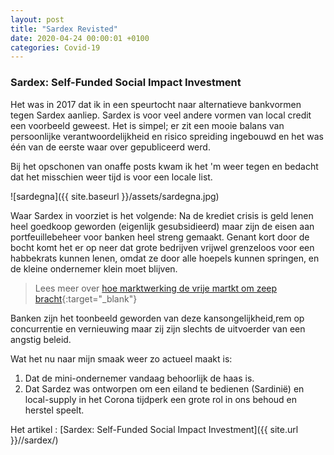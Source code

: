 ```yaml
---
layout: post
title: "Sardex Revisted"
date: 2020-04-24 00:00:01 +0100
categories: Covid-19
---
```


### Sardex: Self-Funded Social Impact Investment

Het was in 2017 dat ik in een speurtocht naar alternatieve bankvormen tegen Sardex aanliep. Sardex is voor veel andere vormen van local credit een voorbeeld geweest. Het is simpel; er zit een mooie balans van persoonlijke verantwoordelijkheid en risico spreiding ingebouwd en het was één van de eerste waar over gepubliceerd werd.

Bij het opschonen van onaffe posts kwam ik het 'm weer tegen en bedacht dat het misschien weer tijd is voor een locale list.

![sardegna]({{ site.baseurl }}/assets/sardegna.jpg)

Waar Sardex in voorziet is het volgende: Na de krediet crisis is geld lenen heel goedkoop geworden (eigenlijk gesubsidieerd) maar zijn de eisen aan portfeuillebeheer voor banken heel streng gemaakt. Genant kort door de bocht komt het er op neer dat grote bedrijven vrijwel grenzeloos voor een habbekrats kunnen lenen, omdat ze door alle hoepels kunnen springen, en de kleine ondernemer klein moet blijven.

>Lees meer over [hoe marktwerking de vrije martkt om zeep bracht](https://www.theguardian.com/books/2017/apr/10/new-age-ayn-rand-conquered-trump-white-house-silicon-valley){:target="_blank"}

Banken zijn het toonbeeld geworden van deze kansongelijkheid,rem op concurrentie en vernieuwing maar zij zijn slechts de uitvoerder van een angstig beleid.

Wat het nu naar mijn smaak weer zo actueel maakt is:
1. Dat de mini-ondernemer vandaag behoorlijk de haas is.
2. Dat Sardez was ontworpen om een eiland te bedienen (Sardinië) en local-supply in het Corona tijdperk een grote rol in ons behoud en herstel speelt.

Het artikel : [Sardex: Self-Funded Social Impact Investment]({{ site.url }}//sardex/)
